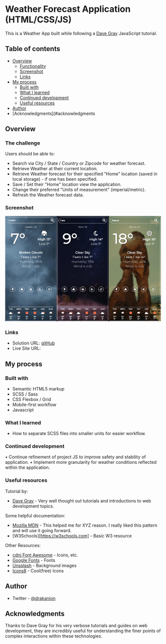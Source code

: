 # Weather Forecast Application (HTML/CSS/JS)

This is a Weather App built while following a [Dave Gray](https://www.youtube.com/watch?v=s_Ie_yh_4Co) JavaScript tutorial.

## Table of contents

- [Overview](#overview)
  - [Functionality](#functions)
  - [Screenshot](#screenshot)
  - [Links](#links)
- [My process](#my-process)
  - [Built with](#built-with)
  - [What I learned](#what-i-learned)
  - [Continued development](#continued-development)
  - [Useful resources](#useful-resources)
- [Author](#author)
- [Acknowledgments](#acknowledgments

## Overview

### The challenge

Users should be able to:

- Search via City / State / Country or Zipcode for weather forecast.
- Retrieve Weather at their current location.
- Retrieve Weather forecast for their specified "Home" location (saved in local storage) - if one has been specified.
- Save / Set their "Home" location view the application.
- Change their preferred "Units of measurement" (imperial/metric).
- Refresh the Weather forecast data.

### Screenshot

![](./screenshots/screenshot.jpg)

### Links

- Solution URL: [gitHub](https://github.com/Drakan21/WeatherApp)
- Live Site URL: [](https://)

## My process

### Built with

- Semantic HTML5 markup
- SCSS / Sass
- CSS Flexbox / Grid
- Mobile-first workflow
- Javascript

### What I learned

- How to separate SCSS files into smaller units for easier workflow.

### Continued development

• Continue refinement of project JS to improve safety and stability of application.
• Implement more granularity for weather conditions reflected within the application.

### Useful resources

Tutorial by:

- [Dave Gray](https://www.youtube.com/channel/UCY38RvRIxYODO4penyxUwTg) - Very well thought out tutorials and introductions to web development topics.

Some helpful documentation:

- [Mozilla MDN](https://developer.mozilla.org/en-US/docs) - This helped me for XYZ reason. I really liked this pattern and will use it going forward.
- [W3Schools][https://w3schools.com] - Basic W3 resource

Other Resources:

- [cdnj Font Awesome](https://cdnjs.com/libraries/font-awesome) - Icons, etc.
- [Google Fonts](https://fonts.google.com) - Fonts
- [Unsplash](https://unsplash.com/) - Background images
- [Icons8](https://icons8.com/) - Cool(free) Icons

## Author

- Twitter - [@drakanion](https://www.twitter.com/drakanion)

## Acknowledgments

Thanks to Dave Gray for his very verbose tutorials and guides on web development, they are incredibly useful for understanding the finer points of complex interactions within these technologies.
